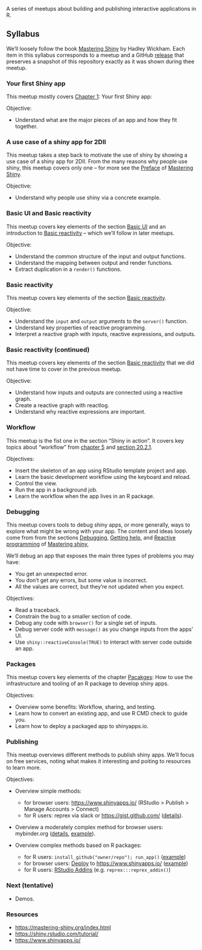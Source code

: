
<!-- README.md is generated from README.Rmd. Please edit that file -->
<!-- README.md is generated from README.Rmd. Please edit that file -->

A series of meetups about building and publishing interactive
applications in R.

## Syllabus

We’ll loosely follow the book [Mastering
Shiny](https://mastering-shiny.org/) by Hadley Wickham. Each item in
this syllabus corresponds to a meetup and a GitHub
[release](https://github.com/2DegreesInvesting/ds.shiny/releases) that
preserves a snapshot of this repository exactly as it was shown during
thee meetup.

### Your first Shiny app

This meetup mostly covers [Chapter
1](https://mastering-shiny.org/basic-app.html): Your first Shiny app:

Objective:

-   Understand what are the major pieces of an app and how they fit
    together.

### A use case of a shiny app for 2DII

This meetup takes a step back to motivate the use of shiny by showing a
use case of a shiny app for 2DII. From the many reasons why people use
shiny, this meetup covers only one – for more see the
[Preface](https://mastering-shiny.org/preface.html) of [Mastering
Shiny](https://mastering-shiny.org/).

Objective:

-   Understand why people use shiny via a concrete example.

### Basic UI and Basic reactivity

This meetup covers key elements of the section [Basic
UI](https://mastering-shiny.org/basic-ui.html) and an introduction to
[Basic reactivity](https://mastering-shiny.org/basic-reactivity.html) –
which we’ll follow in later meetups.

Objective:

-   Understand the common structure of the input and output functions.
-   Understand the mapping between output and render functions.
-   Extract duplication in a `render()` functions.

### Basic reactivity

This meetup covers key elements of the section [Basic
reactivity](https://mastering-shiny.org/basic-reactivity.html).

Objective:

-   Understand the `input` and `output` arguments to the `server()`
    function.
-   Understand key properties of reactive programming.
-   Interpret a reactive graph with inputs, reactive expressions, and
    outputs.

### Basic reactivity (continued)

This meetup covers key elements of the section [Basic
reactivity](https://mastering-shiny.org/basic-reactivity.html) that we
did not have time to cover in the previous meetup.

Objective:

-   Understand how inputs and outputs are connected using a reactive
    graph.
-   Create a reactive graph with reactlog.
-   Understand why reactive expressions are important.

### Workflow

This meetup is the fist one in the section “Shiny in action”. It covers
key topics about “workflow” from [chapter
5](https://mastering-shiny.org/action-workflow.html) and [section
20.2.1](https://mastering-shiny.org/scaling-packaging.html#workflow).

Objectives:

-   Insert the skeleton of an app using RStudio template project and
    app.
-   Learn the basic development workflow using the keyboard and reload.
-   Control the view.
-   Run the app in a background job.
-   Learn the workflow when the app lives in an R package.

### Debugging

This meetup covers tools to debug shiny apps, or more generally, ways to
explore what might be wrong with your app. The content and ideas loosely
come from from the sections
[Debugging](https://mastering-shiny.org/action-workflow.html#debugging),
[Getting
help](https://mastering-shiny.org/action-workflow.html#getting-help),
and [Reactive
programming](https://mastering-shiny.org/reactive-motivation.html#reactive-programming-1)
of [Mastering shiny](https://mastering-shiny.org/),

We’ll debug an app that exposes the main three types of problems you may
have:

-   You get an unexpected error.
-   You don’t get any errors, but some value is incorrect.
-   All the values are correct, but they’re not updated when you expect.

Objectives:

-   Read a traceback.
-   Constrain the bug to a smaller section of code.
-   Debug any code with `browser()` for a single set of inputs.
-   Debug server code with `message()` as you change inputs from the
    apps’ UI.
-   Use `shiny::reactiveConsole(TRUE)` to interact with server code
    outside an app.

### Packages

This meetup covers key elements of the chapter
[Pacakges](https://mastering-shiny.org/scaling-packaging.html): How to
use the infrastructure and tooling of an R package to develop shiny
apps.

Objectives:

-   Overview some benefits: Workflow, sharing, and testing.
-   Learn how to convert an existing app, and use R CMD check to guide
    you.
-   Learn how to deploy a packaged app to shinyapps.io.

### Publishing

This meetup overviews different methods to publish shiny apps. We’ll
focus on free services, noting what makes it interesting and poiting to
resources to learn more.

Objectives:

-   Overview simple methods:

    -   for browser users: <https://www.shinyapps.io/> (RStudio &gt;
        Publish &gt; Manage Accounts &gt; Connect)
    -   for R users: reprex via slack or <https://gist.github.com/>
        ([details](https://mastering-shiny.org/action-workflow.html#reprex-basics)).

-   Overview a moderately complex method for browser users: mybinder.org
    ([details](https://florencia.netlify.app/2020/08/sharing-reproducible-and-interactive-environments-in-r-with-binder.en-us/),
    [example](https://github.com/flor14/shiny_reproducibilidad_meetup)).

-   Overview complex methods based on R packages:

    -   for R users: `install_github("owner/repo"); run_app()`
        ([example](https://github.com/2DegreesInvesting/scenarioSelector/blob/master/R/run_app.R))
    -   for browser users:
        [Deploy](https://mastering-shiny.org/scaling-packaging.html#deploying-your-app-package)
        to <https://www.shinyapps.io/>
        ([example](https://github.com/2DegreesInvesting/scenarioSelector/blob/master/app.R))
    -   for R users: [RStudio
        Addins](https://rstudio.github.io/rstudioaddins/)
        (e.g. `reprex:::reprex_addin()`)

### Next (tentative)

-   Demos.

### Resources

-   <https://mastering-shiny.org/index.html>
-   <https://shiny.rstudio.com/tutorial/>
-   <https://www.shinyapps.io/>
